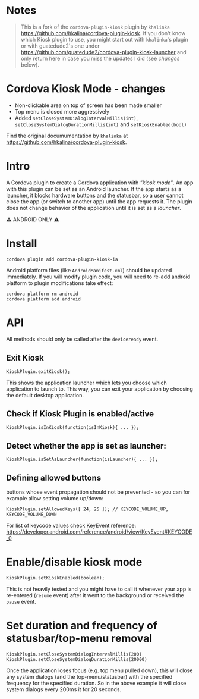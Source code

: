 # Notes

> This is a fork of the `cordova-plugin-kiosk` plugin by `khalinka` <https://github.com/hkalina/cordova-plugin-kiosk>. 
> If you don't know which Kiosk plugin to use, you might start out with `khalinka`'s plugin or with guatedude2's one under <https://github.com/guatedude2/cordova-plugin-kiosk-launcher> and only return here in case you miss the updates I did (see *changes* below).

# Cordova Kiosk Mode - changes

* Non-clickable area on top of screen has been made smaller
* Top menu is closed more aggressively
* Added `setCloseSystemDialogIntervalMillis(int)`, 
  `setCloseSystemDialogDurationMillis(int)` and `setKioskEnabled(bool)`

Find the original documumentation by `khalinka` at <https://github.com/hkalina/cordova-plugin-kiosk>.

# Intro

A Cordova plugin to create a Cordova application with *"kiosk mode"*.
An app with this plugin can be set as an Android launcher.
If the app starts as a launcher, it blocks hardware buttons and the statusbar, so a user cannot close the app (or switch to another app) until the app requests it. The plugin does not change behavior of the application until it is set as a *launcher*.

 ⚠️  ANDROID ONLY ⚠️


# Install

    cordova plugin add cordova-plugin-kiosk-ia

Android platform files (like `AndroidManifest.xml`) should be updated immediately. If you will modify plugin code, you will need to re-add android platform to plugin modifications take effect:

    cordova platform rm android
    cordova platform add android


# API

All methods should only be called after the `deviceready` event.

## Exit Kiosk

    KioskPlugin.exitKiosk();

This shows the application launcher which lets you choose which application to launch to. This way, you can exit your application by choosing the default desktop application.

## Check if Kiosk Plugin is enabled/active

    KioskPlugin.isInKiosk(function(isInKiosk){ ... });

## Detect whether the app is set as launcher:

    KioskPlugin.isSetAsLauncher(function(isLauncher){ ... });

## Defining allowed buttons

buttons whose event propagation should not be prevented - so you can for example allow setting volume up/down:

    KioskPlugin.setAllowedKeys([ 24, 25 ]); // KEYCODE_VOLUME_UP, KEYCODE_VOLUME_DOWN

For list of keycode values check KeyEvent reference: <https://developer.android.com/reference/android/view/KeyEvent#KEYCODE_0>


# Enable/disable kiosk mode

    KioskPlugin.setKioskEnabled(boolean);

This is not heavily tested and you might have to call it whenever your app is re-entered (`resume` event) after it went to the background or received the `pause` event.

# Set duration and frequency of statusbar/top-menu removal

    KioskPlugin.setCloseSystemDialogIntervalMillis(200)
    KioskPlugin.setCloseSystemDialogDurationMillis(20000)

Once the application loses focus (e.g. top menu pulled down), this will close any system dialogs (and the top-menu/statusbar) with the specified frequency for the specified duration. So in the above example it will close system dialogs every 200ms it for 20 seconds.
